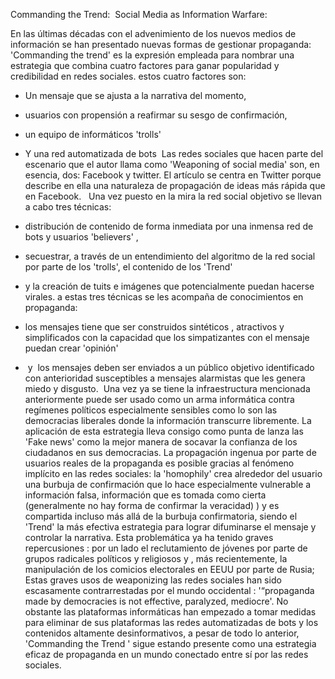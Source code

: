 
Commanding the Trend:  Social Media as Information Warfare:

En las últimas décadas con el advenimiento de los nuevos medios de información se han presentado nuevas formas de gestionar propaganda: 'Commanding the trend' es la expresión empleada para nombrar una estrategia que combina cuatro factores para ganar popularidad y credibilidad en redes sociales. estos cuatro factores son:

- Un mensaje que se ajusta a la narrativa del momento,
- usuarios con propensión a reafirmar su sesgo de confirmación,
- un equipo de informáticos 'trolls'
- Y una red automatizada de bots
 Las redes sociales que hacen parte del escenario que el autor llama como 'Weaponing of social media' son, en esencia, dos: Facebook y twitter. El artículo se centra en Twitter porque describe en ella una naturaleza de propagación de ideas más rápida que en Facebook.  
Una vez puesto en la mira la red social objetivo se llevan a cabo tres técnicas: 
- distribución de contenido de forma inmediata por una inmensa red de bots y usuarios 'believers' , 
- secuestrar, a través de un entendimiento del algoritmo de la red social por parte de los 'trolls', el contenido de los 'Trend'
- y la creación de tuits e imágenes que potencialmente puedan hacerse virales. a estas tres técnicas se les acompaña de conocimientos en propaganda: 

- los mensajes tiene que ser construidos sintéticos , atractivos y simplificados con la capacidad que los simpatizantes con el mensaje puedan crear 'opinión'
-  y  los mensajes deben ser enviados a un público objetivo identificado con anterioridad susceptibles a mensajes alarmistas que les genera miedo y disgusto. 
Una vez ya se tiene la infraestructura mencionada anteriormente puede ser usado como un arma informática contra regímenes políticos especialmente sensibles como lo son las democracias liberales donde la información transcurre libremente. La aplicación de esta estrategia lleva consigo como punta de lanza las 'Fake news' como la mejor manera de socavar la confianza de los ciudadanos en sus democracias. La propagación ingenua por parte de usuarios reales de la propaganda es posible gracias al fenómeno implícito en las redes sociales: la 'homophily' crea alrededor del usuario una burbuja de confirmación que lo hace especialmente vulnerable a información falsa, información que es tomada como cierta (generalmente no hay forma de confirmar la veracidad) ) y es compartida incluso más allá de la burbuja confirmatoria, siendo el 'Trend' la más efectiva estrategia para lograr difuminarse el mensaje y controlar la narrativa. Esta problemática ya ha tenido graves repercusiones : por un lado el reclutamiento de jóvenes por parte de grupos radicales políticos y religiosos y , más recientemente, la manipulación de los comicios electorales en EEUU por parte de Rusia; Estas graves usos de weaponizing las redes sociales han sido escasamente contrarrestadas por el mundo occidental : '“propaganda made by democracies is not effective, paralyzed, mediocre'. No obstante las plataformas informáticas han empezado a tomar medidas para eliminar de sus plataformas las redes automatizadas de bots y los contenidos altamente desinformativos, a pesar de todo lo anterior, 'Commanding the Trend ' sigue estando presente como una estrategia eficaz de propaganda en un mundo conectado entre sí por las redes sociales.
